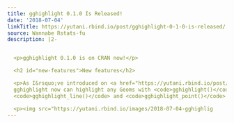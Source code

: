 ```yaml
---
title: gghighlight 0.1.0 Is Released!
date: '2018-07-04'
linkTitle: https://yutani.rbind.io/post/gghighlight-0-1-0-is-released/
source: Wannabe Rstats-fu
description: |2-


  <p>gghighlight 0.1.0 is on CRAN now!</p>

  <h2 id="new-features">New features</h2>

  <p>As I&rsquo;ve introduced on <a href="https://yutani.rbind.io/post/2018-06-16-re-intro-to-gghighlight/">the previous post</a>,
  gghighlight now can highlight any Geoms with <code>gghighlight()</code>. Since this function supersedes the previous functions,
  <code>gghighlight_line()</code> and <code>gghighlight_point()</code> are now deprecated.</p>

  <p><img src="https://yutani.rbind.io/images/2018-07-04-gghighlig
---
```

